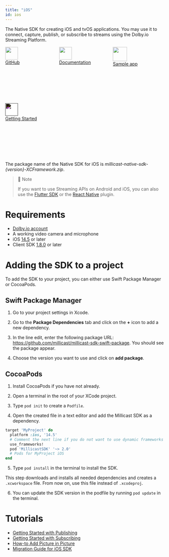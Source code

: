 ```yaml
---
title: "iOS"
id: ios
---
```

The Native SDK for creating iOS and tvOS applications. You may use it to connect, capture, publish, or subscribe to streams using the Dolby.io Streaming Platform.

<div class="dolbyio-cards-container">
 
 <a class="dolbyio-card dolbyio-card-1" href="https://github.com/millicast/millicast-native-sdk/releases">
 <div class="dolbyio-card-image">
 <img width="40px" src="https://files.readme.io/3f65ad7-github_svg.svg"/>
 </div>
 <div class="dolbyio-card-header">GitHub</div>
 <div class="dolbyio-card-description">
 </div>
 </a>
 
 <a class="dolbyio-card dolbyio-card-2" href="https://millicast.github.io/doc/latest/apple/documentation/millicastsdk">
 <div class="dolbyio-card-image">
 <img width="40px" class="dolbyio-card-svg-icon" src="https://files.readme.io/049dc13-documentation_icon.svg"/>
 </div>
 <div class="dolbyio-card-header">Documentation</div>
 <div class="dolbyio-card-description">
 </div>
 </a>
 
 <a class="dolbyio-card dolbyio-card-3" href="https://github.com/dolbyio-samples/stream-sdk-ios-getting-started">
 <div class="dolbyio-card-image">
 <img width="45px" class="dolbyio-card-svg-icon" src="https://files.readme.io/0c11f2f-sampleapp_icon.svg"/>
 </div>
 <div class="dolbyio-card-header">Sample app</div>
 <div class="dolbyio-card-description">
 </div>
 </a>
 
 <a class="dolbyio-card dolbyio-card-4" href="https://docs.dolby.io/streaming-apis/docs/ios-getting-started-with-publishing">
 <div class="dolbyio-card-image">
 <img width="40px" class="dolbyio-card-svg-icon" src="https://files.readme.io/dde6508-GettingStarted-default.svg"/>
 </div>
 <div class="dolbyio-card-header">Getting Started</div>
 <div class="dolbyio-card-description">
 </div>
 </a>
 
</div>

<style> 
 
 .dolbyio-card-4 .dolbyio-card-svg-icon {
 -webkit-filter: invert(100%);
 filter: invert(100%);
 background: black;
 }
 
 .dolbyio-card {
 height: 170px;
 }
 
 .dolbyio-cards-container {
 display: grid;
 grid-template-columns: repeat(auto-fit,minmax(150px,1fr));
 grid-gap: 0.5rem;
}
 
</style>


The package name of the Native SDK for iOS is _millicast-native-sdk-{version}-XCFramework.zip_.

> 📘 Note
> 
> If you want to use Streaming APIs on Android and iOS, you can also use the [Flutter SDK](flutter.md) or the [React Native](rn.md) plugin.

# Requirements

- [Dolby.io account](https://dashboard.dolby.io/signup)
- A working video camera and microphone
- iOS [14.5](https://support.apple.com/en-us/HT211808) or later
- Client SDK [1.8.0](https://github.com/millicast/millicast-native-sdk/releases) or later

# Adding the SDK to a project

To add the SDK to your project, you can either use Swift Package Manager or CocoaPods.

## Swift Package Manager

1. Go to your project settings in Xcode.

2. Go to the **Package Dependencies** tab and click on the **+** icon to add a new dependency.

3. In the line edit, enter the following package URL: <https://github.com/millicast/millicast-sdk-swift-package>. You should see the package appear.

4. Choose the version you want to use and click on **add package**.

## CocoaPods

1. Install CocoaPods if you have not already.

2. Open a terminal in the root of your XCode project.

3. Type `pod init` to create a `Podfile`.

4. Open the created file in a text editor and add the Millicast SDK as a dependency.

```ruby
target 'MyProject' do
  platform :ios, '14.5'
  # Comment the next line if you do not want to use dynamic frameworks
  use_frameworks!
  pod 'MillicastSDK' '~> 2.0'
  # Pods for MyProject iOS
end
```

5. Type `pod install` in the terminal to install the SDK.

This step downloads and installs all needed dependencies and creates a `.xcworkspace` file. From now on, use this file instead of `.xcodeproj`.

6. You can update the SDK version in the podfile by running `pod update` in the terminal.

# Tutorials

- [Getting Started with Publishing](ios-getting-started-with-publishing.md)
- [Getting Started with Subscribing](ios-getting-started-with-subscribing.md)
- [How-to Add Picture in Picture](ios-how-to-add-picture-in-picture.md)
- [Migration Guide for iOS SDK](ios-sdk-migration-guide.md)
